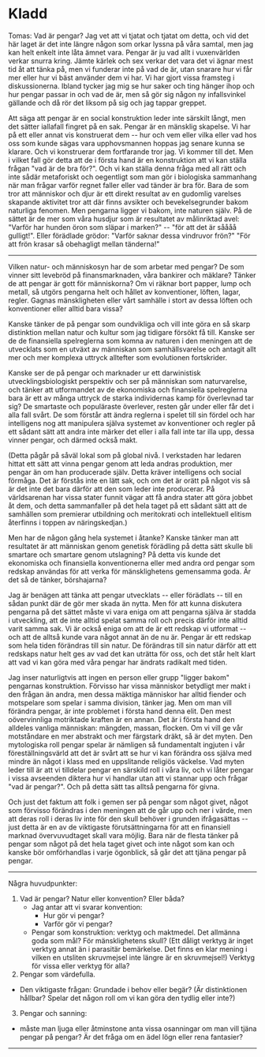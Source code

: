 # Kladd

Tomas: Vad är pengar? Jag vet att vi tjatat och tjatat om detta, och
vid det här laget är det inte längre någon som orkar lyssna på våra
samtal, men jag kan helt enkelt inte låta ämnet vara. Pengar är ju vad
allt i vuxenvärlden verkar snurra kring. Jämte kärlek och sex verkar
det vara det vi ägnar mest tid åt att tänka på, men vi funderar inte
på vad de är, utan snarare hur vi får mer eller hur vi bäst använder
dem vi har. Vi har gjort vissa framsteg i diskussionerna. Ibland
tycker jag mig se hur saker och ting hänger ihop och hur pengar passar
in och vad de är, men så gör sig någon ny infallsvinkel gällande och
då rör det liksom på sig och jag tappar greppet.

Att säga att pengar är en social konstruktion leder inte särskilt
långt, men det sätter iallafall fingret på en sak. Pengar är en
mänsklig skapelse. Vi har på ett eller annat vis konstruerat dem --
hur och vem eller vilka eller vad hos oss som kunde sägas vara
upphovsmannen hoppas jag senare kunna se klarare. Och vi konstruerar
dem fortfarande tror jag. Vi kommer till det. Men i vilket fall gör
detta att de i första hand är en konstruktion att vi kan ställa frågan
"vad är de bra för?". Och vi kan ställa denna fråga med all rätt och
inte sådär metaforiskt och oegentligt som man gör i biologiska
sammanhang när man frågar varför regnet faller eller vad tänder är bra
för. Bara de som tror att människor och djur är ett direkt resultat av
en gudomlig varelses skapande aktivitet tror att där finns avsikter
och bevekelsegrunder bakom naturliga fenomen. Men pengarna ligger vi
bakom, inte naturen själv. På de sättet är de mer som våra husdjur som
är resultatet av målinriktad avel: "Varför har hunden öron som släpar
i marken?"  -- "för att det är såååå gulligt!". Eller förädlade
grödor: "Varför saknar dessa vindruvor frön?"  "För att frön krasar så
obehagligt mellan tänderna!"

----

Vilken natur- och människosyn har de som arbetar med pengar? De som
vinner sitt levebröd på finansmarknaden, våra bankirer och mäklare?
Tänker de att pengar är gott för människorna?  Om vi räknar bort
papper, lump och metall, så utgörs pengarna helt och hållet av
konventioner, löften, lagar, regler. Gagnas mänskligheten eller vårt
samhälle i stort av dessa löften och konventioner eller alltid bara
vissa?

Kanske tänker de på pengar som oundvikliga och vill inte göra en så
skarp distinktion mellan natur och kultur som jag tidigare försökt få
till. Kanske ser de de finansiella spelreglerna som komna av naturen i
den meningen att de utvecklats som en utväxt av människan som
samhällsvarelse och antagit allt mer och mer komplexa uttryck
alltefter som evolutionen fortskrider.

Kanske ser de på pengar och marknader ur ett darwinistisk
utvecklingsbiologiskt perspektiv och ser på människan som
naturvarelse, och tänker att utformandet av de ekonomiska och
finansiella spelreglerna bara är ett av många uttryck de starka
individernas kamp för överlevnad tar sig? De smartaste och populäraste
överlever, resten går under eller får det i alla fall svårt. De som
förstår att ändra reglerna i spelet till sin fördel och har
intelligens nog att manipulera själva systemet av konventioner och
regler på ett sådant sätt att andra inte märker det eller i alla fall
inte tar illa upp, dessa vinner pengar, och därmed också makt.

(Detta pågår på såväl lokal som på global nivå. I verkstaden har
ledaren hittat ett sätt att vinna pengar genom att leda andras
produktion, mer pengar än om han producerade själv. Detta kräver
intelligens och social förmåga. Det är förstås inte en lätt sak, och
om det är orätt på något vis så är det inte det bara därför att den
som leder inte producerar. På världsarenan har vissa stater funnit
vägar att få andra stater att göra jobbet åt dem, och detta
sammanfaller på det hela taget på ett sådant sätt att de samhällen som
premierar utbildning och meritokrati och intellektuell elitism
återfinns i toppen av näringskedjan.)

Men har de någon gång hela systemet i åtanke? Kanske tänker man att
resultatet är att människan genom genetisk förädling på detta sätt
skulle bli smartare och smartare genom utslagning? På detta vis kunde
det ekonomiska och finansiella konventionerna eller med andra ord
pengar som redskap användas för att verka för mänsklighetens
gemensamma goda. Är det så de tänker, börshajarna?

Jag är benägen att tänka att pengar utvecklats -- eller förädlats --
till en sådan punkt där de gör mer skada än nytta. Men för att kunna
diskutera pengarna på det sättet måste vi vara eniga om att pengarna
själva är stadda i utveckling, att de inte alltid spelat samma roll
och precis därför inte alltid varit samma sak. Vi är också eniga om
att de är ett redskap vi utformat -- och att de alltså kunde vara
något annat än de nu är. Pengar är ett redskap som hela tiden
förändras till sin natur. De förändras till sin natur därför att ett
redskaps natur helt ges av vad det kan uträtta för oss, och det står
helt klart att vad vi kan göra med våra pengar har ändrats radikalt
med tiden.

Jag inser naturligtvis att ingen en person eller grupp "ligger bakom"
pengarnas konstruktion. Förvisso har vissa människor betydligt mer
makt i den frågan än andra, men dessa mäktiga människor har alltid
fiender och motspelare som spelar i samma division, tänker jag. Men om
man vill förändra pengar, är inte problemet i första hand denna
elit. Den mest oövervinnliga motriktade kraften är en annan. Det är i
första hand den alldeles vanliga människan: mängden, massan,
flocken. Om vi vill ge vår motståndare en mer abstrakt och mer
färgstark dräkt, så är det myten. Den mytologiska roll pengar spelar
är nämligen så fundamentalt ingjuten i vår föreställningsvärld att det
är svårt att se hur vi kan förändra oss själva med mindre än något i
klass med en uppslitande religiös väckelse. Vad myten leder till är
att vi tilldelar pengar en särskild roll i våra liv, och vi låter
pengar i vissa avseenden diktera hur vi handlar utan att vi stannar
upp och frågar "vad är pengar?". Och på detta sätt tas alltså pengarna
för givna.

Och just det faktum att folk i gemen ser på pengar som något givet,
något som förvisso förändras i den meningen att de går upp och ner i
värde, men att deras roll i deras liv inte för den skull behöver i
grunden ifrågasättas -- just detta är en av de viktigaste
förutsättningarna för att en finansiell marknad övervuvudtaget skall
vara möjlig. Bara när de flesta tänker på pengar som något på det hela
taget givet och inte något som kan och kanske bör omförhandlas i varje
ögonblick, så går det att tjäna pengar på pengar.



---

Några huvudpunkter:

1. Vad är pengar? Natur eller konvention? Eller båda?
   * Jag antar att vi svarar konvention:
     * Hur gör vi pengar?
     * Varför gör vi pengar?
   * Pengar som konstruktion: verktyg och maktmedel. Det allmänna goda som mål?  För mänsklighetens skull? (Ett dåligt verktyg är inget verktyg annat än i parasitär bemärkelse. Det finns en klar mening i vilken en utsliten skruvmejsel inte längre är en skruvmejsel!) Verktyg för vissa eller verktyg för alla? 
2. Pengar som värdefulla. 
  * Den viktigaste frågan: Grundade i behov eller begär? (Är distinktionen hållbar? Spelar det någon roll om vi kan göra den tydlig eller inte?)

3. Pengar och sanning: 
  * måste man ljuga eller åtminstone anta vissa osanningar om man vill tjäna pengar på pengar? Är det fråga om en ädel lögn eller rena fantasier?

---

